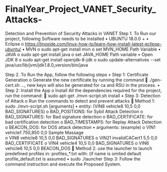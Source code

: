 # FinalYear_Project_VANET_Security_Attacks-
Detection and Prevention of Security Attacks in VANET
Step 1. To Run our project, following Software needs to be installed
•	UBUNTU 18.0.0 +
•	Eclipse
o	https://linoxide.com/linux-how-to/learn-how-install-latest-eclipse-ubuntu/
•	MVN
o	sudo apt-get install mvn
o	set MVN_HOME Path Variable
•	JAVA 
o	sudo apt-get install java
o	set JAVA_HOME Path variable
•	Open JDK 8
o	sudo apt-get install openjdk-8-jdk
o	sudo update-alternatives --set java/usr/lib/jvm/jdk1.8.0_version/bin/java

Step 2. To Run the App, follow the following steps
•	Step 1:  Certificate Generation
o	Generate the new certificate by running the command
	./gen-cert.sh <vehicle1> <vehicle2> ..., new keys will also be generated for ca and RSU in the process.
•	Step 2: Install the App
o	Install All the dependencies required for the project, run the command:
	sudo apt-get  ./mvn-script.sh install
•	Step 3: Detection of Attack
o	Run the commands to detect and prevent attacks
	Method 1: sudo  ./mvn-script.sh <entity> [arguments]
•	entity: (VIN8 vehicle8 10,5 0,0 BAD_SIGNATURES)
o	BAD_POSITIONS: for Sybil Attack Detection
o	BAD_SIGNATURES: for Bad signature detection
o	BAD_CERTIFICATE: for bad certification detection
o	BAD_TIMESTAMPS: for Replay Attack Detection
o	BEACON_DOS: for DOS attack detection
•	arguments: (example)
o	VIN1 vehicle1 750,850 0,0 Sample Massage	
o	VIN8 vehicle8 10,5 0,0 BAD_SIGNATURES
o	VIN21 invalidCACert1 5,5 0,0 BAD_CERTIFICATE
o	VIN4 vehicle4 10,5 0,0 BAD_SIGNATURES
o	VIN6 vehicle6 10,5 0,0 BEACON_DOS
	Method 2: use the launcher to launch predefined profiles in: profiles_*.txt with: (if name is omited default profile_default.txt is assumed
•	sudo ./launcher  <any-profile-file>
Step 3: Follow the command instruction and execute the Proposed System.

